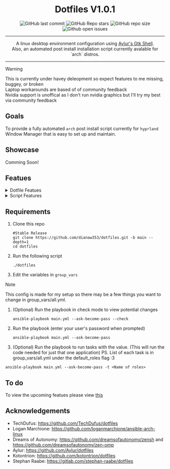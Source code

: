 <div align="center">
 <h1> Dotfiles V1.0.1</h1>
</div>

<div align="center">

![GitHub last commit](https://img.shields.io/github/last-commit/dianaw353/dotfiles?style=for-the-badge&color=FFB1C8&logoColor=D9E0EE&labelColor=292324)
![GitHub Repo stars](https://img.shields.io/github/stars/dianaw353/dotfiles?style=for-the-badge&color=FFB686&logoColor=D9E0EE&labelColor=292324&logo=andela)
![GitHub repo size](https://img.shields.io/github/repo-size/dianaw353/dotfiles?style=for-the-badge&color=CAC992&logoColor=D9E0EE&labelColor=292324&logo=protondrive)
![Github open issues](https://img.shields.io/github/issues/dianaw353/dotfiles?style=for-the-badge&labelColor=292324&color=D9E0EE)

</a>
</div>
<hr />
<div align="center">
<p>
   A linux desktop environment configuration using <a href='https://github.com/aylur/ags'>Aylur's Gtk Shell</a>.<br/>
   Also, an automated post install installation script currently avalable for `arch` distros.<br/>
</p>

<hr />
</div>

> [!WARNING]
> This is currently under havey deleopment so expect features to me missing, buggey, or broken <br>
> Laptop workarounds are based of of community feedback <br>
> Nvidia support is unoffical as I don't run nvidia graphics but I'll try my best via community feedback 

## Goals
   To provide a fully automated `arch` post install script currently for `hyprland` Window Manager that is easy to set up and maintain. 

## Showcase
   Comming Soon!

## Featues

<details>
<summary>Dotfile Featues</summary>
<br>

- Clean fastfetch, zsh, and oh-my-posh
- GTK Focus
- Login screen
- Aylur gtk shell bar (Comming soon)
- And more
Many More Featues comming soon
</details>


<details>
<summary>Script Features</summary>
<br>

- Fully Automated
- GPU Drivers Installation
- Configurable (e.g. cursor icons, chaotic_aur, shell, etc)
- Optimize Pacman (e.g parallel downloads, color, VerbosePkgLists)
- Laptop Workarounds (Framework autobrighness disbale only atm)
- KVM Setup w/ 3d Acceleration
- And more

Many more featues are comming soon
</details>

## Requirements

1. Clone this repo
   ```
   #Stable Release
   git clone https://github.com/dianaw353/dotfiles.git -b main --depth=1
   cd dotfiles
   ```
1. Run the following script
   ```
   ./dotfiles
   ```
1. Edit the variables in `group_vars`
> [!NOTE]
> This config is made for my setup so there may be a few things you want to change in group_vars/all.yml.
1. (Optional) Run the playbook in check mode to view potential changes
   ```
   ansible-playbook main.yml --ask-become-pass --check
   ````
1. Run the playbook (enter your user's password when prompted)
   ```
   ansible-playbook main.yml --ask-become-pass
   ```
1. (Optional) Run the playbook to run tasks with the value. (This will run the code needed for just that one application) PS. List of each task is in group_vars/all.yml under the default_roles flag :3
  ```
  ansible-playbook main.yml --ask-become-pass -t <Name of roles>
  ```


## To do
To view the upcoming featues please view [this](https://github.com/dianaw353/dotfiles/issues?q=is%3Aissue+label%3AFeature+)

## Acknowledgements
- TechDufus: https://github.com/TechDufus/dotfiles
- Logan Marchione: https://github.com/loganmarchione/ansible-arch-linux
- Dreams of Autonomy: https://github.com/dreamsofautonomy/zensh and https://github.com/dreamsofautonomy/zen-omp
- Aylur: https://github.com/Aylur/dotfiles
- Kotontrion: https://github.com/kotontrion/dotfiles
- Stephan Raabe: https://gitlab.com/stephan-raabe/dotfiles
